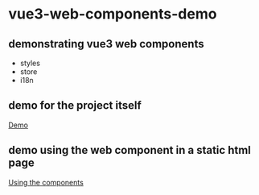 # vue3-web-components-demo

## demonstrating vue3 web components
- styles
- store
- i18n

## demo for the project itself
[Demo](https://raspy-bucket.surge.sh/)

## demo using the web component in a static html page
[Using the components](https://ajar-shelf.surge.sh/)
